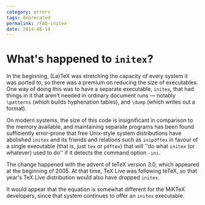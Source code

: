 ```yaml
---
category: errors
tags: deprecated
permalink: /FAQ-initex
date: 2014-06-10
---
```


# What's happened to `initex`?

In the beginning, (La)TeX was stretching the capacity of every
system it was ported to, so there was a premium on reducing the size
of executables.  One way of doing this was to have a separate
executable, `initex`, that had things in it that aren't
needed in ordinary document runs&nbsp;&mdash; notably `\patterns` (which
builds hyphenation tables), and `\dump` (which writes out a format).

On modern systems, the size of this code is insignificant in
comparison to the memory available, and maintaining separate programs
has been found sufficiently error-prone that free Unix-style system
distributions have abolished `initex` and its friends and
relations such as `inipdftex` in favour of a single
executable (that is, just `tex` or `pdftex`) that
will ''do what `initex` (or whatever) used to do'' if it
detects the command option `-ini`.

The change happened with the advent of teTeX version
3.0, which appeared at the beginning of 2005.  At that time,
TeX&nbsp;Live was following teTeX, so that year's TeX&nbsp;Live
distribution would also have dropped `initex`.

It would appear that the equation is somewhat different for the
MiKTeX developers, since that system continues to offer an
`initex` executable.


